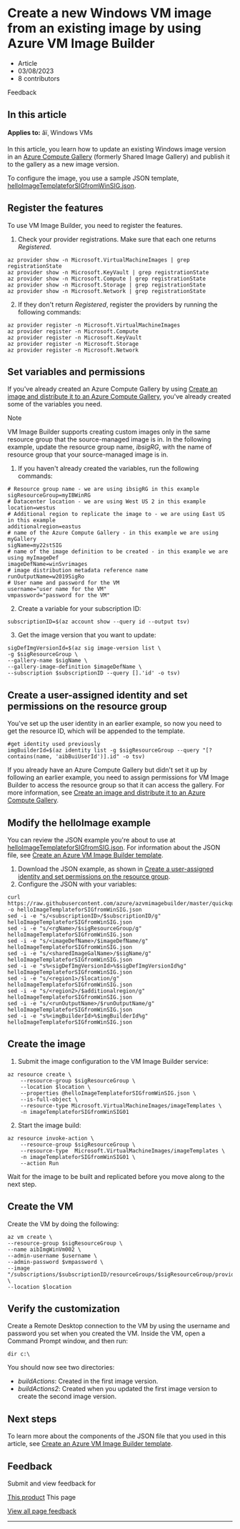 # Create a new Windows VM image from an existing image by using Azure VM Image Builder

* Article
* 03/08/2023
* 8 contributors

Feedback

## In this article

**Applies to:** âï¸ Windows VMs

In this article, you learn how to update an existing Windows image version in an [Azure Compute Gallery](../shared-image-galleries) (formerly Shared Image Gallery) and publish it to the gallery as a new image version.

To configure the image, you use a sample JSON template, [helloImageTemplateforSIGfromWinSIG.json](https://raw.githubusercontent.com/azure/azvmimagebuilder/master/quickquickstarts/2_Creating_a_Custom_Win_Shared_Image_Gallery_Image_from_SIG/helloImageTemplateforSIGfromWinSIG.json).

## Register the features

To use VM Image Builder, you need to register the features.

1. Check your provider registrations. Make sure that each one returns *Registered*.

```
az provider show -n Microsoft.VirtualMachineImages | grep registrationState
az provider show -n Microsoft.KeyVault | grep registrationState
az provider show -n Microsoft.Compute | grep registrationState
az provider show -n Microsoft.Storage | grep registrationState
az provider show -n Microsoft.Network | grep registrationState

```
2. If they don't return *Registered*, register the providers by running the following commands:

```
az provider register -n Microsoft.VirtualMachineImages
az provider register -n Microsoft.Compute
az provider register -n Microsoft.KeyVault
az provider register -n Microsoft.Storage
az provider register -n Microsoft.Network

```

## Set variables and permissions

If you've already created an Azure Compute Gallery by using [Create an image and distribute it to an Azure Compute Gallery](image-builder-gallery), you've already created some of the variables you need.

Note

VM Image Builder supports creating custom images only in the same resource group that the source-managed image is in. In the following example, update the resource group name, *ibsigRG*, with the name of resource group that your source-managed image is in.

1. If you haven't already created the variables, run the following commands:

```
# Resource group name - we are using ibsigRG in this example
sigResourceGroup=myIBWinRG
# Datacenter location - we are using West US 2 in this example
location=westus
# Additional region to replicate the image to - we are using East US in this example
additionalregion=eastus
# name of the Azure Compute Gallery - in this example we are using myGallery
sigName=my22stSIG
# name of the image definition to be created - in this example we are using myImageDef
imageDefName=winSvrimages
# image distribution metadata reference name
runOutputName=w2019SigRo
# User name and password for the VM
username="user name for the VM"
vmpassword="password for the VM"

```
2. Create a variable for your subscription ID:

```
subscriptionID=$(az account show --query id --output tsv)

```
3. Get the image version that you want to update:

```
sigDefImgVersionId=$(az sig image-version list \
-g $sigResourceGroup \
--gallery-name $sigName \
--gallery-image-definition $imageDefName \
--subscription $subscriptionID --query [].'id' -o tsv)

```

## Create a user-assigned identity and set permissions on the resource group

You've set up the user identity in an earlier example, so now you need to get the resource ID, which will be appended to the template.

```
#get identity used previously
imgBuilderId=$(az identity list -g $sigResourceGroup --query "[?contains(name, 'aibBuiUserId')].id" -o tsv)

```

If you already have an Azure Compute Gallery but didn't set it up by following an earlier example, you need to assign permissions for VM Image Builder to access the resource group so that it can access the gallery. For more information, see [Create an image and distribute it to an Azure Compute Gallery](image-builder-gallery).

## Modify the helloImage example

You can review the JSON example you're about to use at [helloImageTemplateforSIGfromSIG.json](https://raw.githubusercontent.com/azure/azvmimagebuilder/master/quickquickstarts/8_Creating_a_Custom_Win_Shared_Image_Gallery_Image_from_SIG/helloImageTemplateforSIGfromWinSIG.json). For information about the JSON file, see [Create an Azure VM Image Builder template](../linux/image-builder-json).

1. Download the JSON example, as shown in [Create a user-assigned identity and set permissions on the resource group](image-builder).
2. Configure the JSON with your variables:

```
curl https://raw.githubusercontent.com/azure/azvmimagebuilder/master/quickquickstarts/8_Creating_a_Custom_Win_Shared_Image_Gallery_Image_from_SIG/helloImageTemplateforSIGfromWinSIG.json -o helloImageTemplateforSIGfromWinSIG.json
sed -i -e "s/<subscriptionID>/$subscriptionID/g" helloImageTemplateforSIGfromWinSIG.json
sed -i -e "s/<rgName>/$sigResourceGroup/g" helloImageTemplateforSIGfromWinSIG.json
sed -i -e "s/<imageDefName>/$imageDefName/g" helloImageTemplateforSIGfromWinSIG.json
sed -i -e "s/<sharedImageGalName>/$sigName/g" helloImageTemplateforSIGfromWinSIG.json
sed -i -e "s%<sigDefImgVersionId>%$sigDefImgVersionId%g" helloImageTemplateforSIGfromWinSIG.json
sed -i -e "s/<region1>/$location/g" helloImageTemplateforSIGfromWinSIG.json
sed -i -e "s/<region2>/$additionalregion/g" helloImageTemplateforSIGfromWinSIG.json
sed -i -e "s/<runOutputName>/$runOutputName/g" helloImageTemplateforSIGfromWinSIG.json
sed -i -e "s%<imgBuilderId>%$imgBuilderId%g" helloImageTemplateforSIGfromWinSIG.json

```

## Create the image

1. Submit the image configuration to the VM Image Builder service:

```
az resource create \
    --resource-group $sigResourceGroup \
    --location $location \
    --properties @helloImageTemplateforSIGfromWinSIG.json \
    --is-full-object \
    --resource-type Microsoft.VirtualMachineImages/imageTemplates \
    -n imageTemplateforSIGfromWinSIG01

```
2. Start the image build:

```
az resource invoke-action \
    --resource-group $sigResourceGroup \
    --resource-type  Microsoft.VirtualMachineImages/imageTemplates \
    -n imageTemplateforSIGfromWinSIG01 \
    --action Run 

```

Wait for the image to be built and replicated before you move along to the next step.

## Create the VM

Create the VM by doing the following:

```
az vm create \
--resource-group $sigResourceGroup \
--name aibImgWinVm002 \
--admin-username $username \
--admin-password $vmpassword \
--image "/subscriptions/$subscriptionID/resourceGroups/$sigResourceGroup/providers/Microsoft.Compute/galleries/$sigName/images/$imageDefName/versions/latest" \
--location $location

```

## Verify the customization

Create a Remote Desktop connection to the VM by using the username and password you set when you created the VM. Inside the VM, open a Command Prompt window, and then run:

```
dir c:\

```

You should now see two directories:

* *buildActions*: Created in the first image version.
* *buildActions2*: Created when you updated the first image version to create the second image version.

## Next steps

To learn more about the components of the JSON file that you used in this article, see [Create an Azure VM Image Builder template](../linux/image-builder-json).

## Feedback

Submit and view feedback for

[This product](https://feedback.azure.com/d365community/forum/ec2f1827-be25-ec11-b6e6-000d3a4f0f1c)
This page

[View all page feedback](https://github.com/MicrosoftDocs/azure-docs/issues)

---
